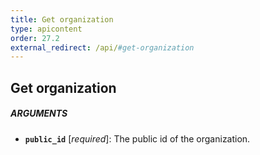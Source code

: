 ```yaml
---
title: Get organization
type: apicontent
order: 27.2
external_redirect: /api/#get-organization
---
```


## Get organization
##### ARGUMENTS
* **`public_id`** [*required*]:
    The public id of the organization.
